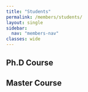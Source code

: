 ```yaml
---
title: "Students"
permalink: /members/students/
layout: single
sidebar:
  nav: "members-nav"
classes: wide
---
```


## Ph.D Course

<!-- <div class="student-profiles">
  {% include student-profile.html 
    name="Student Name 1"
    email="student1@inha.edu"
    interests="Computer Vision, Deep Learning"
    image="/assets/images/students/phd-student1.jpg"
  %}
  
  {% include student-profile.html 
    name="Student Name 2"
    email="student2@inha.edu"
    interests="Robotics, Reinforcement Learning"
    image="/assets/images/students/phd-student2.jpg"
  %}
</div> -->

## Master Course

<!-- <div class="student-profiles">
  {% include student-profile.html 
    name="Student Name 3"
    email="student3@inha.edu"
    interests="Machine Learning, Pattern Recognition"
    image="/assets/images/students/master-student1.jpg"
  %}
</div> -->